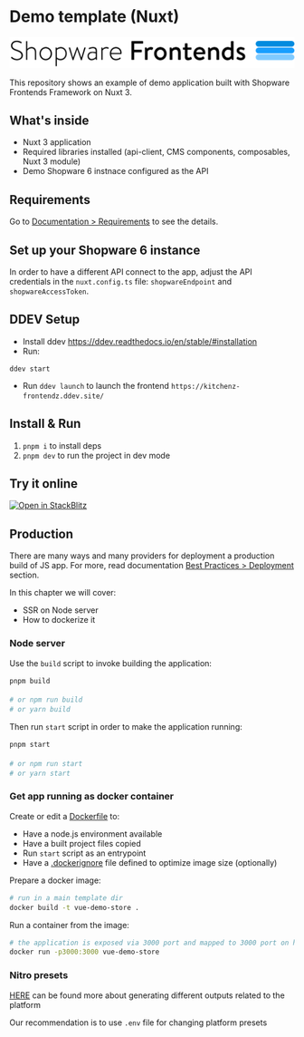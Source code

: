 # Demo template (Nuxt)

![Shopware Frontends](.assets/shopware-frontends-logo.png)

This repository shows an example of demo application built with Shopware Frontends Framework on Nuxt 3.

## What's inside

- Nuxt 3 application
- Required libraries installed (api-client, CMS components, composables, Nuxt 3 module)
- Demo Shopware 6 instnace configured as the API

## Requirements

Go to [Documentation > Requirements](https://frontends.shopware.com/framework/requirements.html) to see the details.

## Set up your Shopware 6 instance

In order to have a different API connect to the app, adjust the API credentials in the `nuxt.config.ts` file:
`shopwareEndpoint` and `shopwareAccessToken`.

## DDEV Setup

- Install ddev https://ddev.readthedocs.io/en/stable/#installation
- Run:
```
ddev start
```
- Run `ddev launch` to launch the frontend `https://kitchenz-frontendz.ddev.site/` 

## Install & Run

1. `pnpm i` to install deps
2. `pnpm dev` to run the project in dev mode

## Try it online

[![Open in StackBlitz](https://developer.stackblitz.com/img/open_in_stackblitz.svg)](https://stackblitz.com/github/shopware/frontends/tree/main/templates/vue-demo-store)

## Production

There are many ways and many providers for deployment a production build of JS app. For more, read documentation [Best Practices > Deployment](https://frontends.shopware.com/best-practices/deployment.html) section.

In this chapter we will cover:

- SSR on Node server
- How to dockerize it

### Node server

Use the `build` script to invoke building the application:

```bash
pnpm build

# or npm run build
# or yarn build
```

Then run `start` script in order to make the application running:

```bash
pnpm start

# or npm run start
# or yarn start
```

### Get app running as docker container

Create or edit a [Dockerfile](./Dockerfile) to:

- Have a node.js environment available
- Have a built project files copied
- Run `start` script as an entrypoint
- Have a [.dockerignore](./.dockerignore) file defined to optimize image size (optionally)

Prepare a docker image:

```bash
# run in a main template dir
docker build -t vue-demo-store .
```

Run a container from the image:

```bash
# the application is exposed via 3000 port and mapped to 3000 port on host
docker run -p3000:3000 vue-demo-store
```

### Nitro presets

[HERE](https://nitro.unjs.io/deploy) can be found more about generating different outputs related to the platform

Our recommendation is to use `.env` file for changing platform presets

